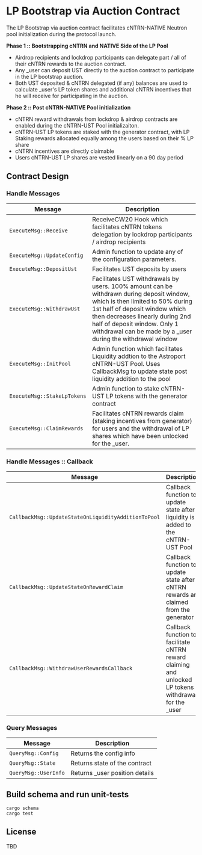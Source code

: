 # LP Bootstrap via Auction Contract

The LP Bootstrap via auction contract facilitates cNTRN-NATIVE Neutron pool initialization during the protocol launch.

**Phase 1 :: Bootstrapping cNTRN and NATIVE Side of the LP Pool**

- Airdrop recipients and lockdrop participants can delegate part / all of their cNTRN rewards to the auction contract.
- Any _user can deposit UST directly to the auction contract to participate in the LP bootstrap auction.
- Both UST deposited & cNTRN delegated (if any) balances are used to calculate _user's LP token shares and additional cNTRN incentives that he will receive for participating in the auction.

**Phase 2 :: Post cNTRN-NATIVE Pool initialization**

- cNTRN reward withdrawals from lockdrop & airdrop contracts are enabled during the cNTRN-UST Pool initializaiton.
- cNTRN-UST LP tokens are staked with the generator contract, with LP Staking rewards allocated equally among the users based on their % LP share
- cNTRN incentives are directly claimable
- Users cNTRN-UST LP shares are vested linearly on a 90 day period

## Contract Design

### Handle Messages

| Message                     | Description                                                                                                                                                                                                                                                                                    |
| --------------------------- | ---------------------------------------------------------------------------------------------------------------------------------------------------------------------------------------------------------------------------------------------------------------------------------------------- |
| `ExecuteMsg::Receive`       | ReceiveCW20 Hook which facilitates cNTRN tokens delegation by lockdrop participants / airdrop recipients                                                                                                                                                                                       |
| `ExecuteMsg::UpdateConfig`  | Admin function to update any of the configuration parameters.                                                                                                                                                                                                                                  |
| `ExecuteMsg::DepositUst`    | Facilitates UST deposits by users                                                                                                                                                                                                                                                              |
| `ExecuteMsg::WithdrawUst`   | Facilitates UST withdrawals by users. 100% amount can be withdrawn during deposit window, which is then limited to 50% during 1st half of deposit window which then decreases linearly during 2nd half of deposit window. Only 1 withdrawal can be made by a _user during the withdrawal window |
| `ExecuteMsg::InitPool`      | Admin function which facilitates Liquidity addtion to the Astroport cNTRN-UST Pool. Uses CallbackMsg to update state post liquidity addition to the pool                                                                                                                                       |
| `ExecuteMsg::StakeLpTokens` | Admin function to stake cNTRN-UST LP tokens with the generator contract                                                                                                                                                                                                                        |
| `ExecuteMsg::ClaimRewards`  | Facilitates cNTRN rewards claim (staking incentives from generator) for users and the withdrawal of LP shares which have been unlocked for the _user.                                                                                                                                           |

### Handle Messages :: Callback

| Message                                             | Description                                                                                          |
| --------------------------------------------------- | ---------------------------------------------------------------------------------------------------- |
| `CallbackMsg::UpdateStateOnLiquidityAdditionToPool` | Callback function to update state after liquidity is added to the cNTRN-UST Pool                     |
| `CallbackMsg::UpdateStateOnRewardClaim`             | Callback function to update state after cNTRN rewards are claimed from the generator                 |
| `CallbackMsg::WithdrawUserRewardsCallback`          | Callback function to facilitate cNTRN reward claiming and unlocked LP tokens withdrawal for the _user |

### Query Messages

| Message              | Description                   |
| -------------------- | ----------------------------- |
| `QueryMsg::Config`   | Returns the config info       |
| `QueryMsg::State`    | Returns state of the contract |
| `QueryMsg::UserInfo` | Returns _user position details |

## Build schema and run unit-tests

```
cargo schema
cargo test
```

## License

TBD
